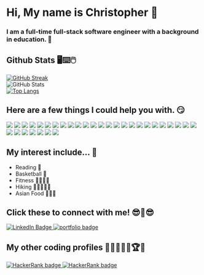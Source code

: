 # Hi, My name is Christopher 🙏

### I am a full-time full-stack software engineer with a background in education. 🤩

## Github Stats 🖥⌨🖱
[![GitHub Streak](https://github-readme-streak-stats.herokuapp.com/?user=simpsonc86&theme=solarized-light&bg_color=00000000&hide_border=false&border_radius=6)](https://git.io/streak-stats)<br>
![GitHub Stats](https://github-readme-stats-five-lyart-84.vercel.app/api?username=simpsonc86&show_icons=true&theme=solarized-light&bg_color=00000000)<br>
[![Top Langs](https://github-readme-stats-five-lyart-84.vercel.app/api/top-langs/?username=simpsonc86&layout=pie&theme=solarized-light&bg_color=00000000)](https://github.com/simpsonc86/github-readme-stats)



<!--### Here is my Portfolio Website
![Banner](https://github.com/Simpsonc86/Simpsonc86/assets/114360998/0f174722-48b0-492b-954e-0f3d8b1994e2)
-->


<!--### Here are some of my projects:
![Landing Page](https://github.com/Simpsonc86/Simpsonc86/assets/114360998/06c27e8b-e4b1-4687-9ecb-1186a24fadfd)
### [Wizlet](https://wizlet.onrender.com/) - Learning website based on public sets of user-created questions.
![Landing page](https://github.com/Simpsonc86/Simpsonc86/assets/114360998/dd2ef21d-756f-4c56-b043-1f4e4f14eff4)
### [Webear](https://webull.onrender.com/) - Stock Trading Simulation with live updating portfolio.
![Capture](https://github.com/Simpsonc86/Simpsonc86/assets/114360998/e9054740-cca6-4ce1-b113-c8b612d329a8)
### [ChairBnB](https://chairbnb-zv2s.onrender.com/) - Listings and bookings e-commerce site for chairs.	
-->

## Here are a few things I could help you with. 😏
<div>
  <img src="https://img.shields.io/badge/javascript-%23323330.svg?style=for-the-badge&logo=javascript&logoColor=%23F7DF1E" />
  <img src='https://img.shields.io/badge/TypeScript-3178c6?style=for-the-badge&logo=TypeScript&logoColor=ffffff'/>
  <img src ="https://img.shields.io/badge/express.js-%23404d59.svg?style=for-the-badge&logo=express&logoColor=%2361DAFB" />
  <img src="https://img.shields.io/badge/node.js-6DA55F?style=for-the-badge&logo=node.js&logoColor=white" />
  <img src='https://img.shields.io/badge/Kafka.js-07b0ce?style=for-the-badge&logo=apache%20kafka&logoColor=000000&color=ffffff'/>
  <img src="https://img.shields.io/badge/html5-%23E34F26.svg?style=for-the-badge&logo=html5&logoColor=white" />
  <img src="https://img.shields.io/badge/css3-%231572B6.svg?style=for-the-badge&logo=css3&logoColor=white" />
  <img src='https://img.shields.io/badge/Tailwind_CSS-07b0ce?style=for-the-badge&logo=Tailwind%20Css&logoColor=ffffff&color=07b0ce'/>
  <img src='https://img.shields.io/badge/Reg_Ex-fff200?style=for-the-badge&logo=Regular%20Expressions&logoColor=ffffff'/>
  <img src="https://img.shields.io/badge/sqlite-%2307405e.svg?style=for-the-badge&logo=sqlite&logoColor=white" />
  <img src="https://img.shields.io/badge/react-%2320232a.svg?style=for-the-badge&logo=react&logoColor=%2361DAFB" />
  <img src="https://img.shields.io/badge/redux-%23593d88.svg?style=for-the-badge&logo=redux&logoColor=white" />
  <img src="https://img.shields.io/badge/python-3670A0?style=for-the-badge&logo=python&logoColor=ffdd54" />
  <img src="https://img.shields.io/badge/flask-%23000.svg?style=for-the-badge&logo=flask&logoColor=white" />
  <img src='https://img.shields.io/badge/SQLalchemy-ffffff?style=for-the-badge&logo=sqlalchemy&logoColor=ff0a08'/>
  <img src="https://img.shields.io/badge/postgres-%23316192.svg?style=for-the-badge&logo=postgresql&logoColor=white" />
  <img src="https://img.shields.io/badge/AWS-%23FF9900.svg?style=for-the-badge&logo=amazon-aws&logoColor=white" />
  <img src='https://img.shields.io/badge/Firebase-ffa611?style=for-the-badge&logo=Firebase&logoColor=ffffff'/>
  <img src="https://img.shields.io/badge/Sequelize-52B0E7?style=for-the-badge&logo=Sequelize&logoColor=white" />
  <img src="https://img.shields.io/badge/Render-%46E3B7.svg?style=for-the-badge&logo=render&logoColor=white" />
  <img src='https://img.shields.io/badge/Next.JS-101010?style=for-the-badge&logo=Next.js&logoColor=ffffff'/>
  <img src="https://img.shields.io/badge/Visual%20Studio%20Code-0078d7.svg?style=for-the-badge&logo=visual-studio-code&logoColor=white" />
  <img src="https://img.shields.io/badge/Windows%2011-%230079d5.svg?style=for-the-badge&logo=Windows%2011&logoColor=white" />
  <img src="https://img.shields.io/badge/Ubuntu-E95420?style=for-the-badge&logo=ubuntu&logoColor=white" />
  <img src="https://img.shields.io/badge/mac%20os-000000?style=for-the-badge&logo=macos&logoColor=F0F0F0" />
  <img src="https://img.shields.io/badge/Postman-FF6C37?style=for-the-badge&logo=postman&logoColor=white" />
  <img src="https://img.shields.io/badge/docker-%230db7ed.svg?style=for-the-badge&logo=docker&logoColor=white" />
  <img src="https://img.shields.io/badge/github-%23121011.svg?style=for-the-badge&logo=github&logoColor=white" />
  <img src="https://img.shields.io/badge/git-%23F05033.svg?style=for-the-badge&logo=git&logoColor=white" />
  <img src="https://img.shields.io/badge/-mocha-%238D6748?style=for-the-badge&logo=mocha&logoColor=white" />
  <img src="https://img.shields.io/badge/-cypress-%23E5E5E5?style=for-the-badge&logo=cypress&logoColor=058a5e" />
  <img src="https://img.shields.io/badge/Jest-916f79?style=for-the-badge&logo=jest&logoColor=ffffff"/>
</div>


## My interest include... 🤔

* Reading 📑
* Basketball 🏀
* Fitness 🏃🏾‍♂️💨
* Hiking 🌲🚶🏾‍♂️🌄
* Asian Food 🍤🍜🥘

## Click these to connect with me! 😎💱😎
<div id="badges">
  <a target=”_blank” rel="noopener" href="https://www.linkedin.com/in/christopher-simpson-sc"  >
    <img src="https://img.shields.io/badge/LinkedIn_Profile-blue?style=for-the-badge&logo=linkedin&logoColor=white" alt="LinkedIn Badge"/>
  </a>
  <a href="https://Simpsonc86.github.io/" target=”_blank” rel="noopener">
    <img src="https://img.shields.io/badge/Portfolio_Site-8A2BE2?style=for-the-badge&logoColor=white" alt="portfolio badge"/>  
  </a>
  <h2>My other coding profiles 🧠👨🏾‍💻🤯🏆🥇</h2>
  <a href="https://www.hackerrank.com/profile/simpsonc6" target=”_blank” rel="noopener">
    <img src="https://img.shields.io/badge/HackerRank_Profile-101010?style=for-the-badge&logo=HackerRank&logoColor=0add08" alt="HackerRank badge"/>  
  </a>
  <a href="https://coderbyte.com/profile/simpsonc6" target=”_blank” rel="noopener">
    <img src="https://img.shields.io/badge/CoderByte_Profile-1dbbc2?style=for-the-badge&logo=Code%20" alt="HackerRank badge"/>  
  </a>
</div>

<!--
**Simpsonc86/Simpsonc86** is a ✨ _special_ ✨ repository because its `README.md` (this file) appears on your GitHub profile.

Here are some ideas to get you started:

- 🔭 I’m currently working on ...
- 🌱 I’m currently learning ...
- 👯 I’m looking to collaborate on ...
- 🤔 I’m looking for help with ...
- 💬 Ask me about ...
- 📫 How to reach me: ...
- 😄 Pronouns: ...
- ⚡ Fun fact: ...
-->
